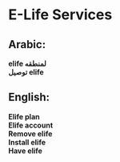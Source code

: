 # **E-Life Services**

## **Arabic**:
**elife لمنطقه**  
**توصيل elife**  


## **English**:

**Elife plan**  
**Elife account**  
**Remove elife**  
**Install elife**  
**Have elife**  
